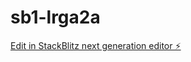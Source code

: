 # sb1-lrga2a

[Edit in StackBlitz next generation editor ⚡️](https://stackblitz.com/~/github.com/ms022019/sb1-lrga2a)